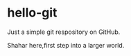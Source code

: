 hello-git
=========

Just a simple git respository on GitHub.

Shahar here,first step into a larger world.
